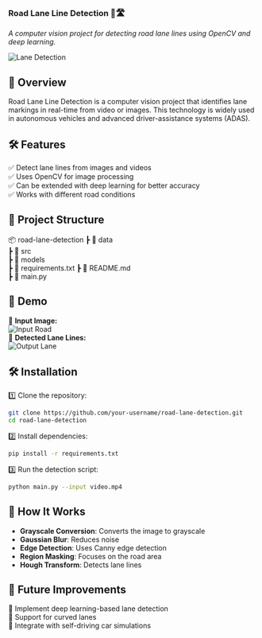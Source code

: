 
### **Road Lane Line Detection 🚗🛣️**  
*A computer vision project for detecting road lane lines using OpenCV and deep learning.*

![Lane Detection](https://user-images.githubusercontent.com/your-image.png)  

## **📌 Overview**  
Road Lane Line Detection is a computer vision project that identifies lane markings in real-time from video or images. This technology is widely used in autonomous vehicles and advanced driver-assistance systems (ADAS).  

## **🛠 Features**
✅ Detect lane lines from images and videos  
✅ Uses OpenCV for image processing  
✅ Can be extended with deep learning for better accuracy  
✅ Works with different road conditions  

## **📂 Project Structure**

📦 road-lane-detection
 ┣ 📂 data             
 ┣ 📂 src          
 ┣ 📂 models          
 ┣ 📜 requirements.txt 
 ┣ 📜 README.md       
 ┣ 📜 main.py                 

## **📸 Demo**
🔹 **Input Image:**  
![Input Road](https://user-images.githubusercontent.com/input.png)  
🔹 **Detected Lane Lines:**  
![Output Lane](https://user-images.githubusercontent.com/output.png)  

## **🛠 Installation**
1️⃣ Clone the repository:  
```bash
git clone https://github.com/your-username/road-lane-detection.git
cd road-lane-detection
```
2️⃣ Install dependencies:  
```bash
pip install -r requirements.txt
```
3️⃣ Run the detection script:  
```bash
python main.py --input video.mp4
```

## **📖 How It Works**
- **Grayscale Conversion**: Converts the image to grayscale  
- **Gaussian Blur**: Reduces noise  
- **Edge Detection**: Uses Canny edge detection  
- **Region Masking**: Focuses on the road area  
- **Hough Transform**: Detects lane lines  

## **🚀 Future Improvements**
🔹 Implement deep learning-based lane detection  
🔹 Support for curved lanes  
🔹 Integrate with self-driving car simulations  
